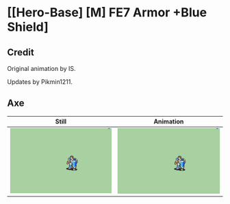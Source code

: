 # [\[Hero-Base\] \[M\] FE7 Armor +Blue Shield]

## Credit

Original animation by IS.

Updates by Pikmin1211.
	
## Axe

| Still | Animation |
| :---: | :-------: |
| ![Axe still](./Axe_000.png) | ![Axe animation](./Axe.gif) |
